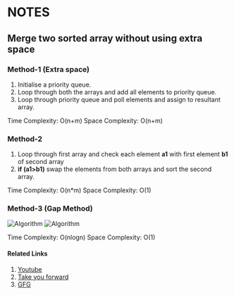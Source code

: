 # NOTES
## Merge two sorted array without using extra space

### Method-1 (Extra space)

1. Initialise a priority queue.
2. Loop through both the arrays and add all elements to priority queue.
3. Loop through priority queue and poll elements and assign to resultant array.

Time Complexity: O(n+m)
Space Complexity: O(n+m)

### Method-2

1. Loop through first array and check each element **a1** with first element **b1** of second array
2. **if (a1>b1)** swap the elements from both arrays and sort the second array.

Time Complexity: O(n*m)
Space Complexity: O(1)

### Method-3 (Gap Method)
![Algorithm](https://lh4.googleusercontent.com/XN0hBLvQqxNevdCS62QeyAQ47t_wcfAbqVFUnUSI9EI_lJcn_KMJ7fzSR7bOUw47FL_BYFEX74bL-GaExa6q_g-bd88KEwEEWHcl-ieqZoAO-0elO42c4b_it0xvNANmfIoVJvj5)
![Algorithm](https://lh3.googleusercontent.com/lyvwTvrtYnwEilU0AZ-PNNVzUNXV72xqmq6UmSnfMCE5GfZXo1pl6EAYTE6RFPLvugNeytrAiM1i6I-E8bTl8Y-VTT-uzJ2VQ6FDZE6-uq-sp9bMrIvizxGqvZeIi4hB6LiGGijL)


Time Complexity: O(nlogn)
Space Complexity: O(1)

#### Related Links

1. [Youtube](https://www.youtube.com/watch?v=hVl2b3bLzBw)
2. [Take you forward](https://takeuforward.org/data-structure/merge-two-sorted-arrays-without-extra-space/)
3. [GFG](https://www.geeksforgeeks.org/efficiently-merging-two-sorted-arrays-with-o1-extra-space/)